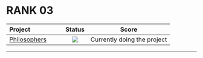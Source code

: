 # RANK 03
 <div align="center">

 | Project                                                      |      Status       | Score |
 | :----------------------------------------------------------- | :----------: | :------------: |
 |[Philosophers](https://github.com/davidmonteiro03/42-Cursus/tree/main/Projects/RANK03/philo)                | <img src="https://img.shields.io/badge/Registed-yellow" /> | Currently doing the project |

 ------
 </div>
